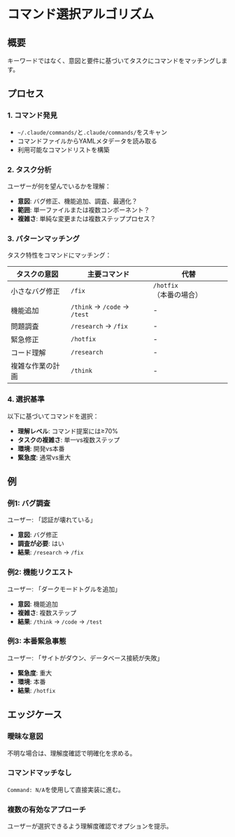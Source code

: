 # コマンド選択アルゴリズム

## 概要
キーワードではなく、意図と要件に基づいてタスクにコマンドをマッチングします。

## プロセス

### 1. コマンド発見
- `~/.claude/commands/`と`.claude/commands/`をスキャン
- コマンドファイルからYAMLメタデータを読み取る
- 利用可能なコマンドリストを構築

### 2. タスク分析
ユーザーが何を望んでいるかを理解：
- **意図**: バグ修正、機能追加、調査、最適化？
- **範囲**: 単一ファイルまたは複数コンポーネント？
- **複雑さ**: 単純な変更または複数ステッププロセス？

### 3. パターンマッチング

タスク特性をコマンドにマッチング：

| タスクの意図 | 主要コマンド | 代替 |
|------------|------------|------|
| 小さなバグ修正 | `/fix` | `/hotfix`（本番の場合） |
| 機能追加 | `/think` → `/code` → `/test` | - |
| 問題調査 | `/research` → `/fix` | - |
| 緊急修正 | `/hotfix` | - |
| コード理解 | `/research` | - |
| 複雑な作業の計画 | `/think` | - |

### 4. 選択基準

以下に基づいてコマンドを選択：
- **理解レベル**: コマンド提案には≥70%
- **タスクの複雑さ**: 単一vs複数ステップ
- **環境**: 開発vs本番
- **緊急度**: 通常vs重大

## 例

### 例1: バグ調査
ユーザー: 「認証が壊れている」
- **意図**: バグ修正
- **調査が必要**: はい
- **結果**: `/research` → `/fix`

### 例2: 機能リクエスト
ユーザー: 「ダークモードトグルを追加」
- **意図**: 機能追加
- **複雑さ**: 複数ステップ
- **結果**: `/think` → `/code` → `/test`

### 例3: 本番緊急事態
ユーザー: 「サイトがダウン、データベース接続が失敗」
- **緊急度**: 重大
- **環境**: 本番
- **結果**: `/hotfix`

## エッジケース

### 曖昧な意図
不明な場合は、理解度確認で明確化を求める。

### コマンドマッチなし
`Command: N/A`を使用して直接実装に進む。

### 複数の有効なアプローチ
ユーザーが選択できるよう理解度確認でオプションを提示。
